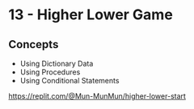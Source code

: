 # 13 - Higher Lower Game

## Concepts
* Using Dictionary Data
* Using Procedures
* Using Conditional Statements

https://replit.com/@Mun-MunMun/higher-lower-start
